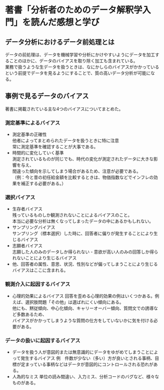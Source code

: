 # 著書「分析者のためのデータ解釈学入門」を読んだ感想と学び

## データ分析におけるデータ前処理とは
データの前処理は、データを機械学習や分析にかけやすいようにデータを加工することのほかに、データのバイアスを取り除く加工も含まれている。  
業務で扱うような生データを扱うときは、なにかしらのバイアスがかかっているという前提でデータを見るようにすることで、質の高いデータ分析が可能になる。
## 事例で見るデータのバイアス
著書に掲載されている主な4つのバイアスについてまとめた。
### 測定基準によるバイアス
- 測定基準の正確性  
他者によってまとめられたデータを扱うときに特に注意  
常に測定基準を確認することが大事である。
- 時間的に変化していく基準  
測定されているものが同じでも、時代の変化が測定されたデータに大きな影響を与え、    
間違った傾向を示してしまう場合があるため、注意が必要である。  
（例：今と昔の初任給金額を比較するときは、物価指数などでインフレの効果を補正する必要がある。）
### 選択バイアス
- 生存者バイアス  
残っているものしか観測されないことによるバイアスのこと。   
本当に必要な分析は無くなってしまったデータの中にあるかもしれない。  
- サンプリングバイアス  
サンプリング（標本選択）した時に、回答者に偏りが発生することにより生じるバイアス   
- 志願者バイアス  
志願した人のみのデータしか得られない - 意欲が高い人のみの回答しか得られないことにより生じるバイアス  
- 他、回答者の属性、意思、状況、性別などが偏ってしまうことにより生じるバイアスはここに含まれる。
### 観測介入に起因するバイアス
- 心理的効果によるバイアス
回答を歪める心理的効果の例はいくつかある。例えば、選択肢問題「その他」は選ばれにくい傾向にある。  
他にも、黙従傾向、中心化傾向、キャリーオーバー傾向、質問文での誘導など多数あるため、  
バイアスがかかってしまうような質問の仕方をしていないかに気を付ける必要がある。  
### データの扱いに起因するバイアス
- データを扱う人が意図的または無意識的にデータをゆがめてしまうことによって発生するバイアス
例　件数が少ない（多い）方が良いとされる事柄、目標が定まっている事柄などはデータが意図的にコントロールされる恐れがある。
- 人為的なミス
単位の読み間違い、入力ミス、分析コードのバグなど、様々なものがある。 
